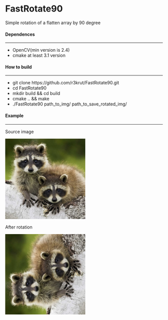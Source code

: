 # FastRotate90

<p> Simple rotation of a flatten array by 90 degree </p>

<h4> Dependences </h4>
<hr>
<ul>
  <li> OpenCV(min version is 2.4) </li>
  <li> cmake at least 3.1 version </li>
</ul>

<h4> How to build </h4>
<hr>
<ul>
<li> git clone https://github.com/r3krut/FastRotate90.git</li>
<li> cd FastRotate90</li>
<li> mkdir build && cd build </li>
<li> cmake .. && make </li>
<li> ./FastRotate90 path_to_img/ path_to_save_rotated_img/ </li>
</ul>

<h4> Example </h4>
<hr>
<p> Source image </p>

![source img](1.jpg)

<p> After rotation </p>

![rotated img](rotated.jpg)
